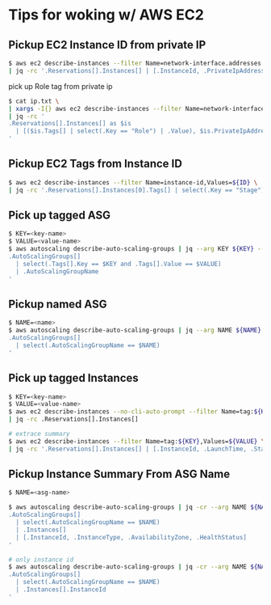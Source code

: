 # Tips for woking w/ AWS EC2
## Pickup EC2 Instance ID from private IP
```bash
$ aws ec2 describe-instances --filter Name=network-interface.addresses.private-ip-address,Values=${IP} \
| jq -rc '.Reservations[].Instances[] | [.InstanceId, .PrivateIpAddress]'
```

pick up Role tag from private ip
```bash
$ cat ip.txt \
| xargs -I{} aws ec2 describe-instances --filter Name=network-interface.addresses.private-ip-address,Values={} \
| jq -rc '
.Reservations[].Instances[] as $is
  | [($is.Tags[] | select(.Key == "Role") | .Value), $is.PrivateIpAddress]
'
```

## Pickup EC2 Tags from Instance ID
```bash
$ aws ec2 describe-instances --filter Name=instance-id,Values=${ID} \
| jq -rc '.Reservations[].Instances[0].Tags[] | select(.Key == "Stage") | .Value'
```

## Pick up tagged ASG
```bash
$ KEY=<key-name>
$ VALUE=<value-name>
$ aws autoscaling describe-auto-scaling-groups | jq --arg KEY ${KEY} --arg VALUE ${VALUE} '
.AutoScalingGroups[]
  | select(.Tags[].Key == $KEY and .Tags[].Value == $VALUE)
  | .AutoScalingGroupName
'
```

## Pickup named ASG
```bash
$ NAME=<name>
$ aws autoscaling describe-auto-scaling-groups | jq --arg NAME ${NAME} '
.AutoScalingGroups[]
  | select(.AutoScalingGroupName == $NAME)
'
```

## Pick up tagged Instances
```bash
$ KEY=<key-name>
$ VALUE=<value-name>
$ aws ec2 describe-instances --no-cli-auto-prompt --filter Name=tag:${KEY},Values=${VALUE} \
| jq -rc .Reservations[].Instances[]

# extrace summary
$ aws ec2 describe-instances --filter Name=tag:${KEY},Values=${VALUE} \
| jq -rc '.Reservations[].Instances[] | [.InstanceId, .LaunchTime, .State.Name, .NetworkInterfaces[].PrivateIpAddress]'
```

## Pickup Instance Summary From ASG Name
```bash
$ NAME=<asg-name>

$ aws autoscaling describe-auto-scaling-groups | jq -cr --arg NAME ${NAME} '
.AutoScalingGroups[]
  | select(.AutoScalingGroupName == $NAME)
  | .Instances[]
  | [.InstanceId, .InstanceType, .AvailabilityZone, .HealthStatus]
'

# only instance id
$ aws autoscaling describe-auto-scaling-groups | jq -cr --arg NAME ${NAME} '
.AutoScalingGroups[]
  | select(.AutoScalingGroupName == $NAME)
  | .Instances[].InstanceId
'
```

